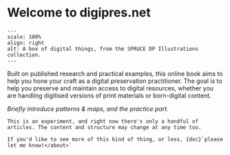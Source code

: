 # Welcome to digipres.net

```{image} images/spruce_dp_digibox.svg
---
scale: 100%
align: right
alt: A box of digital things, from the SPRUCE DP Illustrations collection.
---
```

Built on published research and practical examples, this online book aims to help you hone your craft as a digital preservation practitioner. The goal is to help you preserve and maintain access to digital resources, whether you are handling digitised versions of print materials or born-digital content.


_Briefly introduce patterns & maps, and the practice part._


```{note}
This is an experiment, and right now there's only a handful of articles. The content and structure may change at any time too.

If you'd like to see more of this kind of thing, or less, {doc}`please let me know!</about>`
```


